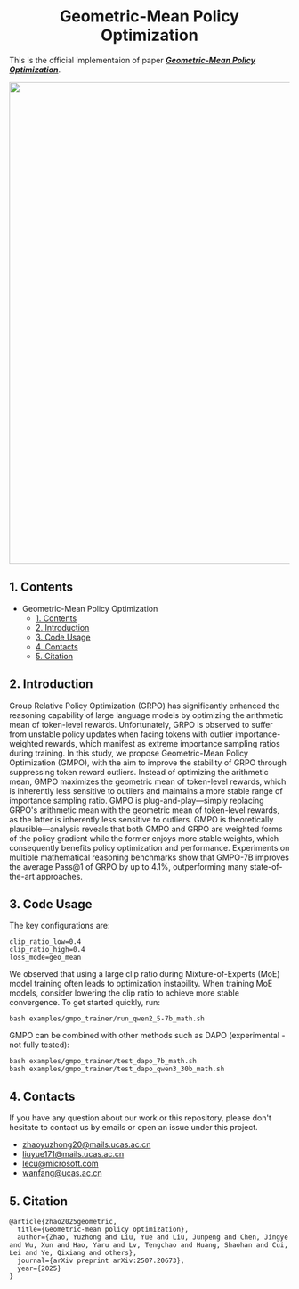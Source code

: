 <div align=center>
  
# Geometric-Mean Policy Optimization
</div>

This is the official implementaion of paper [***Geometric-Mean Policy Optimization***](https://arxiv.org/abs/2507.20673).

<div align=center>
<img width="3092" height="864" alt="image" src="https://github.com/user-attachments/assets/20b04c4e-7ee8-4775-9af8-33c0158336e2" />
</div>

## 1. Contents
- Geometric-Mean Policy Optimization
  - [1. Contents](#1-contents)
  - [2. Introduction](#2-introduction)
  - [3. Code Usage](#3-code-usage)
  - [4. Contacts](#4-contacts)
  - [5. Citation](#5-citation)

## 2. Introduction

Group Relative Policy Optimization (GRPO) has significantly enhanced the reasoning capability of large language models by optimizing the arithmetic mean of token-level rewards. Unfortunately, GRPO is observed to suffer from unstable policy updates when facing tokens with outlier importance-weighted rewards, which manifest as extreme importance sampling ratios during training. In this study, we propose Geometric-Mean Policy Optimization (GMPO), with the aim to improve the stability of GRPO through suppressing token reward outliers. Instead of optimizing the arithmetic mean, GMPO maximizes the geometric mean of token-level rewards, which is inherently less sensitive to outliers and maintains a more stable range of importance sampling ratio. GMPO is plug-and-play—simply replacing GRPO's arithmetic mean with the geometric mean of token-level rewards, as the latter is inherently less sensitive to outliers. GMPO is theoretically plausible—analysis reveals that both GMPO and GRPO are weighted forms of the policy gradient while the former enjoys more stable weights, which consequently benefits policy optimization and performance. Experiments on multiple mathematical reasoning benchmarks show that GMPO-7B improves the average Pass@1 of GRPO by up to 4.1%, outperforming many state-of-the-art approaches.

## 3. Code Usage

The key configurations are:
```
clip_ratio_low=0.4
clip_ratio_high=0.4
loss_mode=geo_mean
```
We observed that using a large clip ratio during Mixture-of-Experts (MoE) model training often leads to optimization instability. When training MoE models, consider lowering the clip ratio to achieve more stable convergence.
To get started quickly, run:
```
bash examples/gmpo_trainer/run_qwen2_5-7b_math.sh
```

GMPO can be combined with other methods such as DAPO (experimental - not fully tested):
```
bash examples/gmpo_trainer/test_dapo_7b_math.sh 
bash examples/gmpo_trainer/test_dapo_qwen3_30b_math.sh
```

## 4. Contacts
If you have any question about our work or this repository, please don't hesitate to contact us by emails or open an issue under this project.
- [zhaoyuzhong20@mails.ucas.ac.cn](zhaoyuzhong20@mails.ucas.ac.cn)
- [liuyue171@mails.ucas.ac.cn](liuyue171@mails.ucas.ac.cn)
- [lecu@microsoft.com](lecu@microsoft.com)
- [wanfang@ucas.ac.cn](wanfang@ucas.ac.cn)

## 5. Citation
```
@article{zhao2025geometric,
  title={Geometric-mean policy optimization},
  author={Zhao, Yuzhong and Liu, Yue and Liu, Junpeng and Chen, Jingye and Wu, Xun and Hao, Yaru and Lv, Tengchao and Huang, Shaohan and Cui, Lei and Ye, Qixiang and others},
  journal={arXiv preprint arXiv:2507.20673},
  year={2025}
}
```
